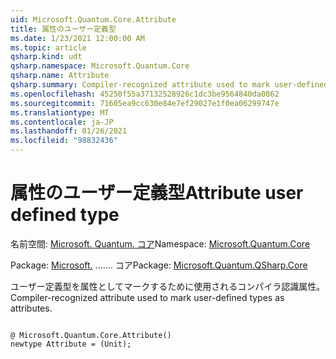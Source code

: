 ```yaml
---
uid: Microsoft.Quantum.Core.Attribute
title: 属性のユーザー定義型
ms.date: 1/23/2021 12:00:00 AM
ms.topic: article
qsharp.kind: udt
qsharp.namespace: Microsoft.Quantum.Core
qsharp.name: Attribute
qsharp.summary: Compiler-recognized attribute used to mark user-defined types as attributes.
ms.openlocfilehash: 45250f55a37132528926c1dc3be9564840da0862
ms.sourcegitcommit: 71605ea9cc630e84e7ef29027e1f0ea06299747e
ms.translationtype: MT
ms.contentlocale: ja-JP
ms.lasthandoff: 01/26/2021
ms.locfileid: "98832436"
---
```

# <a name="attribute-user-defined-type"></a><span data-ttu-id="afe3f-102">属性のユーザー定義型</span><span class="sxs-lookup"><span data-stu-id="afe3f-102">Attribute user defined type</span></span>

<span data-ttu-id="afe3f-103">名前空間: [Microsoft. Quantum. コア](xref:Microsoft.Quantum.Core)</span><span class="sxs-lookup"><span data-stu-id="afe3f-103">Namespace: [Microsoft.Quantum.Core](xref:Microsoft.Quantum.Core)</span></span>

<span data-ttu-id="afe3f-104">Package: [Microsoft.](https://nuget.org/packages/Microsoft.Quantum.QSharp.Core) ....... コア</span><span class="sxs-lookup"><span data-stu-id="afe3f-104">Package: [Microsoft.Quantum.QSharp.Core](https://nuget.org/packages/Microsoft.Quantum.QSharp.Core)</span></span>


<span data-ttu-id="afe3f-105">ユーザー定義型を属性としてマークするために使用されるコンパイラ認識属性。</span><span class="sxs-lookup"><span data-stu-id="afe3f-105">Compiler-recognized attribute used to mark user-defined types as attributes.</span></span>

```qsharp

@ Microsoft.Quantum.Core.Attribute()
newtype Attribute = (Unit);
```

